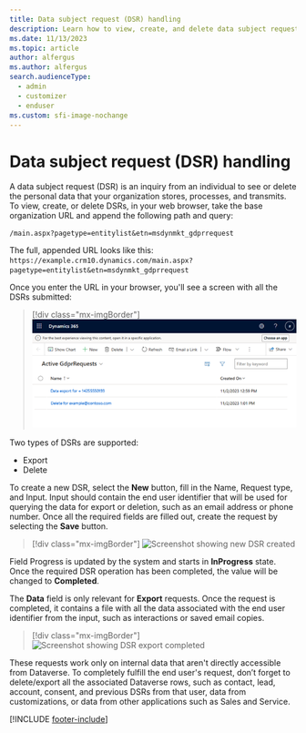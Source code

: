 ```yaml
---
title: Data subject request (DSR) handling
description: Learn how to view, create, and delete data subject requests in Dynamics 365 Customer Insights - Journeys.
ms.date: 11/13/2023
ms.topic: article
author: alfergus
ms.author: alfergus
search.audienceType: 
  - admin
  - customizer
  - enduser
ms.custom: sfi-image-nochange
---
```


# Data subject request (DSR) handling

A data subject request (DSR) is an inquiry from an individual to see or delete the personal data that your organization stores, processes, and transmits. To view, create, or delete DSRs, in your web browser, take the base organization URL and append the following path and query:

```
/main.aspx?pagetype=entitylist&etn=msdynmkt_gdprrequest
```

The full, appended URL looks like this: `https://example.crm10.dynamics.com/main.aspx?pagetype=entitylist&etn=msdynmkt_gdprrequest`

Once you enter the URL in your browser, you'll see a screen with all the DSRs submitted:

> [!div class="mx-imgBorder"]
> ![Screenshot showing all the DSRs submitted](media/list-showing-all-dsr-requests.png "Screenshot showing all the DSRs submitted")

Two types of DSRs are supported:

- Export
- Delete 

To create a new DSR, select the **New** button, fill in the Name, Request type, and Input. Input should contain the end user identifier that will be used for querying the data for export or deletion, such as an email address or phone number. Once all the required fields are filled out, create the request by selecting the **Save** button.

> [!div class="mx-imgBorder"]
> ![Screenshot showing new DSR created](media/create-new-dsr-request.png "Screenshot showing new DSR created")

Field Progress is updated by the system and starts in **InProgress** state. Once the required DSR operation has been completed, the value will be changed to **Completed**. 

The **Data** field is only relevant for **Export** requests. Once the request is completed, it contains a file with all the data associated with the end user identifier from the input, such as interactions or saved email copies.

> [!div class="mx-imgBorder"]
> ![Screenshot showing DSR export completed](media/dsr-request-export-completed.png "Screenshot showing DSR export completed")

These requests work only on internal data that aren't directly accessible from Dataverse. To completely fulfill the end user's request, don’t forget to delete/export all the associated Dataverse rows, such as contact, lead, account, consent, and previous DSRs from that user, data from customizations, or data from other applications such as Sales and Service.

[!INCLUDE [footer-include](./includes/footer-banner.md)]